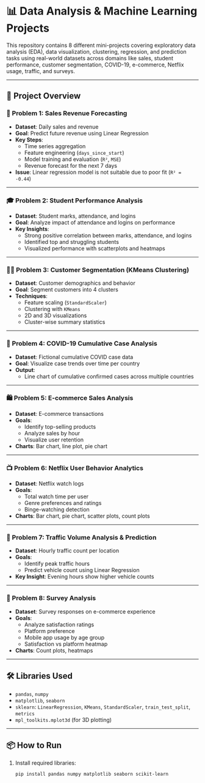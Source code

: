 # 📊 Data Analysis & Machine Learning Projects

This repository contains 8 different mini-projects covering exploratory data analysis (EDA), data visualization, clustering, regression, and prediction tasks using real-world datasets across domains like sales, student performance, customer segmentation, COVID-19, e-commerce, Netflix usage, traffic, and surveys.

---

## 📁 Project Overview

### 🔢 Problem 1: Sales Revenue Forecasting
- **Dataset**: Daily sales and revenue
- **Goal**: Predict future revenue using Linear Regression
- **Key Steps**:
  - Time series aggregation
  - Feature engineering (`days_since_start`)
  - Model training and evaluation (`R²`, `MSE`)
  - Revenue forecast for the next 7 days
- **Issue**: Linear regression model is not suitable due to poor fit (`R² = -0.44`)

---

### 🎓 Problem 2: Student Performance Analysis
- **Dataset**: Student marks, attendance, and logins
- **Goal**: Analyze impact of attendance and logins on performance
- **Key Insights**:
  - Strong positive correlation between marks, attendance, and logins
  - Identified top and struggling students
  - Visualized performance with scatterplots and heatmaps

---

### 🧑‍💼 Problem 3: Customer Segmentation (KMeans Clustering)
- **Dataset**: Customer demographics and behavior
- **Goal**: Segment customers into 4 clusters
- **Techniques**:
  - Feature scaling (`StandardScaler`)
  - Clustering with `KMeans`
  - 2D and 3D visualizations
  - Cluster-wise summary statistics

---

### 🦠 Problem 4: COVID-19 Cumulative Case Analysis
- **Dataset**: Fictional cumulative COVID case data
- **Goal**: Visualize case trends over time per country
- **Output**:
  - Line chart of cumulative confirmed cases across multiple countries

---

### 🛍️ Problem 5: E-commerce Sales Analysis
- **Dataset**: E-commerce transactions
- **Goals**:
  - Identify top-selling products
  - Analyze sales by hour
  - Visualize user retention
- **Charts**: Bar chart, line plot, pie chart

---

### 📺 Problem 6: Netflix User Behavior Analytics
- **Dataset**: Netflix watch logs
- **Goals**:
  - Total watch time per user
  - Genre preferences and ratings
  - Binge-watching detection
- **Charts**: Bar chart, pie chart, scatter plots, count plots

---

### 🚦 Problem 7: Traffic Volume Analysis & Prediction
- **Dataset**: Hourly traffic count per location
- **Goals**:
  - Identify peak traffic hours
  - Predict vehicle count using Linear Regression
- **Key Insight**: Evening hours show higher vehicle counts

---

### 📝 Problem 8: Survey Analysis
- **Dataset**: Survey responses on e-commerce experience
- **Goals**:
  - Analyze satisfaction ratings
  - Platform preference
  - Mobile app usage by age group
  - Satisfaction vs platform heatmap
- **Charts**: Count plots, heatmaps

---

## 🛠 Libraries Used

- `pandas`, `numpy`
- `matplotlib`, `seaborn`
- `sklearn`: `LinearRegression`, `KMeans`, `StandardScaler`, `train_test_split`, `metrics`
- `mpl_toolkits.mplot3d` (for 3D plotting)

---

## 📦 How to Run

1. Install required libraries:
   ```bash
   pip install pandas numpy matplotlib seaborn scikit-learn
